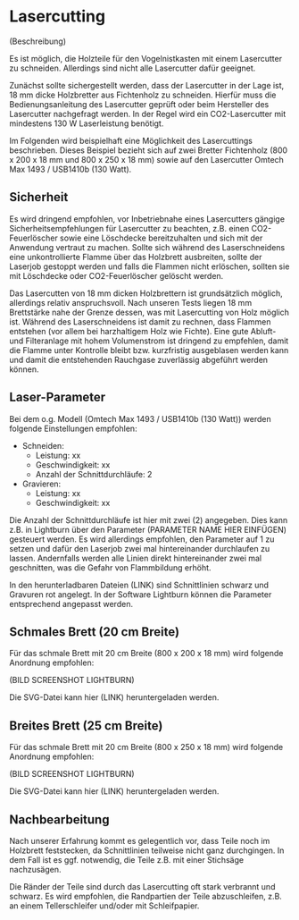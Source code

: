 # Lasercutting

(Beschreibung)

Es ist möglich, die Holzteile für den Vogelnistkasten mit einem Lasercutter zu schneiden. Allerdings sind nicht alle Lasercutter dafür geeignet.

Zunächst sollte sichergestellt werden, dass der Lasercutter in der Lage ist, 18 mm dicke Holzbretter aus Fichtenholz zu schneiden. Hierfür muss die Bedienungsanleitung des Lasercutter geprüft oder beim Hersteller des Lasercutter nachgefragt werden. In der Regel wird ein CO2-Lasercutter mit mindestens 130 W Laserleistung benötigt.

Im Folgenden wird beispielhaft eine Möglichkeit des Lasercuttings beschrieben. Dieses Beispiel bezieht sich auf zwei Bretter Fichtenholz (800 x 200 x 18 mm und 800 x 250 x 18 mm) sowie auf den Lasercutter Omtech Max 1493 / USB1410b (130 Watt).

## Sicherheit

Es wird dringend empfohlen, vor Inbetriebnahe eines Lasercutters gängige Sicherheitsempfehlungen für Lasercutter zu beachten, z.B. einen CO2-Feuerlöscher sowie eine Löschdecke bereitzuhalten und sich mit der Anwendung vertraut zu machen. Sollte sich während des Laserschneidens eine unkontrollierte Flamme über das Holzbrett ausbreiten, sollte der Laserjob gestoppt werden und falls die Flammen nicht erlöschen, sollten sie mit Löschdecke oder CO2-Feuerlöscher gelöscht werden.

Das Lasercutten von 18 mm dicken Holzbrettern ist grundsätzlich möglich, allerdings relativ anspruchsvoll. Nach unseren Tests liegen 18 mm Brettstärke nahe der Grenze dessen, was mit Lasercutting von Holz möglich ist. Während des Laserschneidens ist damit zu rechnen, dass Flammen entstehen (vor allem bei harzhaltigem Holz wie Fichte). Eine gute Abluft- und Filteranlage mit hohem Volumenstrom ist dringend zu empfehlen, damit die Flamme unter Kontrolle bleibt bzw. kurzfristig ausgeblasen werden kann und damit die entstehenden Rauchgase zuverlässig abgeführt werden können.

## Laser-Parameter

Bei dem o.g. Modell (Omtech Max 1493 / USB1410b (130 Watt)) werden folgende Einstellungen empfohlen:

- Schneiden:
  - Leistung: xx
  - Geschwindigkeit: xx
  - Anzahl der Schnittdurchläufe: 2
- Gravieren:
  - Leistung: xx
  - Geschwindigkeit: xx
 
Die Anzahl der Schnittdurchläufe ist hier mit zwei (2) angegeben. Dies kann z.B. in Lightburn über den Parameter (PARAMETER NAME HIER EINFÜGEN) gesteuert werden. Es wird allerdings empfohlen, den Parameter auf 1 zu setzen und dafür den Laserjob zwei mal hintereinander durchlaufen zu lassen. Andernfalls werden alle Linien direkt hintereinander zwei mal geschnitten, was die Gefahr von Flammbildung erhöht.
 
In den herunterladbaren Dateien (LINK) sind Schnittlinien schwarz und Gravuren rot angelegt. In der Software Lightburn können die Parameter entsprechend angepasst werden. 
 
## Schmales Brett (20 cm Breite)

Für das schmale Brett mit 20 cm Breite (800 x 200 x 18 mm) wird folgende Anordnung empfohlen:

(BILD SCREENSHOT LIGHTBURN)

Die SVG-Datei kann hier (LINK) heruntergeladen werden.

## Breites Brett (25 cm Breite)

Für das schmale Brett mit 20 cm Breite (800 x 250 x 18 mm) wird folgende Anordnung empfohlen:

(BILD SCREENSHOT LIGHTBURN)

Die SVG-Datei kann hier (LINK) heruntergeladen werden.

## Nachbearbeitung

Nach unserer Erfahrung kommt es gelegentlich vor, dass Teile noch im Holzbrett feststecken, da Schnittlinien teilweise nicht ganz durchgingen. In dem Fall ist es ggf. notwendig, die Teile z.B. mit einer Stichsäge nachzusägen.

Die Ränder der Teile sind durch das Lasercutting oft stark verbrannt und schwarz. Es wird empfohlen, die Randpartien der Teile abzuschleifen, z.B. an einem Tellerschleifer und/oder mit Schleifpapier.
